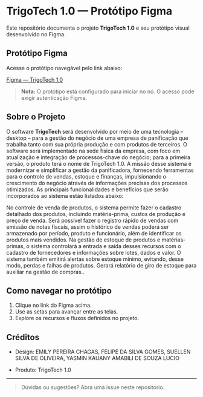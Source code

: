 # TrigoTech 1.0 — Protótipo Figma

Este repositório documenta o projeto **TrigoTech 1.0** e seu protótipo visual desenvolvido no Figma.

## Protótipo Figma

Acesse o protótipo navegável pelo link abaixo:

[Figma — TrigoTech 1.0](https://www.figma.com/proto/YjRq4B7IRijkO8zSeP8rPv/TrigoTech-1.0?node-id=60-50&p=f&t=hXIjE5JHlSa1tfi8-1&scaling=min-zoom&content-scaling=fixed&page-id=0%3A1&starting-point-node-id=60%3A50)

> **Nota:** O protótipo está configurado para iniciar no nó. O acesso pode exigir autenticação Figma.

## Sobre o Projeto

O software **TrigoTech** será desenvolvido por meio de uma tecnologia – desktop – para a gestão do negócio de uma empresa de panificação que trabalha tanto com sua própria produção e com produtos de terceiros. O software será implementado na sede física da empresa, com foco em atualização e integração de processos-chave do negócio; para a primeira versão, o produto terá o nome de TrigoTech 1.0. A missão desse sistema é modernizar e simplificar a gestão da panificadora, fornecendo ferramentas para o controle de vendas, estoque e finanças, impulsionando o crescimento do negócio através de informações precisas dos processos otimizados.
As principais funcionalidades e benefícios que serão incorporados ao sistema estão listados abaixo:


No controle de venda de produtos, o sistema permite fazer o cadastro detalhado dos produtos, incluindo matéria-prima, custos de produção e preço de venda. Será possível fazer o registro rápido de vendas com emissão de notas fiscais, assim o histórico de vendas poderá ser armazenado por período, produto e funcionário, além de identificar os produtos mais vendidos.
Na gestão de estoque de produtos e matérias-primas, o sistema controlará a entrada e saída desses recursos com o cadastro de fornecedores e informações sobre lotes, dados e valor. O sistema também emitirá alertas sobre estoque mínimo, evitando, desse modo, perdas e falhas de produtos. Gerará relatório de giro de estoque para auxiliar na gestão de compras..

## Como navegar no protótipo

1. Clique no link do Figma acima.
2. Use as setas para avançar entre as telas.
3. Explore os recursos e fluxos definidos no projeto.

## Créditos

- Design: EMILY PEREIRA CHAGAS, FELIPE DA SILVA GOMES, SUELLEN SILVA DE OLIVEIRA, YASMIN KAUANY AMABILI DE SOUZA LUCIO

- Produto: TrigoTech 1.0


---

> Dúvidas ou sugestões? Abra uma issue neste repositório.

